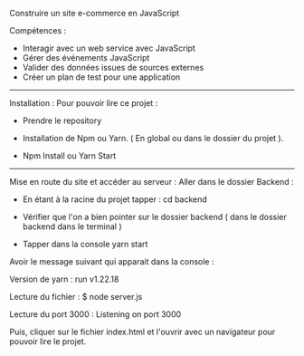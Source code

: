 Construire un site e-commerce en JavaScript 

Compétences : 

-  Interagir avec un web service avec JavaScript
-  Gérer des événements JavaScript 
-  Valider des données issues de sources externes 
-  Créer un plan de test pour une application 

----------------------------------------------------------------------------

Installation : 
Pour pouvoir lire ce projet : 

- Prendre le repository

- Installation de Npm ou Yarn.  ( En global ou dans le dossier du projet ). 

- Npm Install ou Yarn Start

----------------------------------------------------------------------------

Mise en route du site et accéder au serveur : 
Aller dans le dossier Backend :

- En étant à la racine du projet  tapper :  cd backend

- Vérifier que l'on a bien pointer sur le dossier backend ( dans le dossier backend dans le terminal )

- Tapper dans la console yarn start
 
Avoir le message suivant qui apparait dans la console : 

Version de yarn  : run v1.22.18

Lecture du fichier : $ node server.js

Lecture du port 3000 : Listening on port 3000

Puis, cliquer sur le fichier index.html  et l'ouvrir avec un navigateur pour pouvoir lire le projet. 

